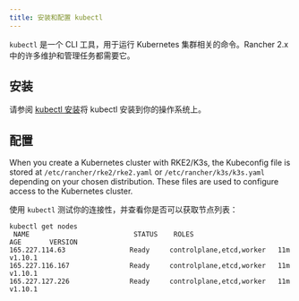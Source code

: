 ```yaml
---
title: 安装和配置 kubectl
---
```


`kubectl` 是一个 CLI 工具，用于运行 Kubernetes 集群相关的命令。Rancher 2.x 中的许多维护和管理任务都需要它。

## 安装

请参阅 [kubectl 安装](https://kubernetes.io/docs/tasks/tools/install-kubectl/)将 kubectl 安装到你的操作系统上。

## 配置

When you create a Kubernetes cluster with RKE2/K3s, the Kubeconfig file is stored at `/etc/rancher/rke2/rke2.yaml` or `/etc/rancher/k3s/k3s.yaml` depending on your chosen distribution. These files are used to configure access to the Kubernetes cluster.

使用 `kubectl` 测试你的连接性，并查看你是否可以获取节点列表：

```shell
kubectl get nodes
 NAME                          STATUS    ROLES                      AGE       VERSION
165.227.114.63                Ready     controlplane,etcd,worker   11m       v1.10.1
165.227.116.167               Ready     controlplane,etcd,worker   11m       v1.10.1
165.227.127.226               Ready     controlplane,etcd,worker   11m       v1.10.1
```

